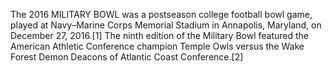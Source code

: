 The 2016 MILITARY BOWL was a postseason college football bowl game, played at Navy–Marine Corps Memorial Stadium in Annapolis, Maryland, on December 27, 2016.[1] The ninth edition of the Military Bowl featured the American Athletic Conference champion Temple Owls versus the Wake Forest Demon Deacons of Atlantic Coast Conference.[2]

